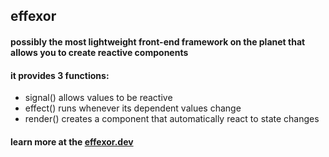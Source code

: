 ## effexor

#### possibly the most lightweight front-end framework on the planet that allows you to create reactive components
#### it provides 3 functions:

* signal() allows values to be reactive
* effect() runs whenever its dependent values change
* render() creates a component that automatically react to state changes

#### learn more at the [effexor.dev](https://effexor.dev)